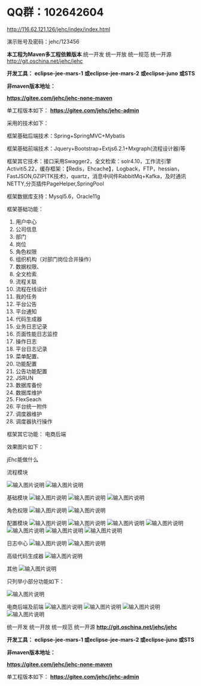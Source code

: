 #  **QQ群：102642604** 


http://116.62.121.126/jehc/index/index.html

演示账号及密码：jehc/123456


**本工程为Maven多工程依赖版本** 
统一开发 统一开放 统一规范 统一开源
http://git.oschina.net/jehc/jehc


 **开发工具：** 
 **eclipse-jee-mars-1** 
 **或eclipse-jee-mars-2** 
 **或eclipse-juno** 
 **或STS** 


 **非maven版本地址：** 

 **https://gitee.com/jehc/jehc-none-maven** 

单工程版本如下：
 **https://gitee.com/jehc/jehc-admin** 


采用的技术如下：

框架基础后端技术：Spring+SpringMVC+Mybatis

框架基础前端技术：Jquery+Bootstrap+Extjs6.2.1+Mxgraph(流程设计器)等

框架其它技术：接口采用Swagger2，全文检索：solr4.10，工作流引擎Activiti5.22，缓存框架：【Redis，Ehcache】，Logback，FTP，hessian，FastJSON,GZIP(TK技术)，quartz，消息中间件RabbitMq+Kafka，及时通讯NETTY,分页插件PageHelper,SpringPool

框架数据库支持：Mysql5.6，Oracle11g

框架基础功能：

1. 用户中心
2. 公司信息
3. 部门
4. 岗位
5. 角色权限
6. 组织机构（对部门岗位合并操作）
7. 数据权限、
8. 全文检索
9. 流程关联
10. 流程在线设计
11. 我的任务
12. 平台公告
13. 平台通知
14. 代码生成器
15. 业务日志记录
16. 页面性能日志监控
17. 操作日志
18. 平台日志记录
19. 菜单配置、
20. 功能配置
21. 公告功能配置
22. JSRUN
23. 数据库备份
24. 数据库维护
25. FlexSeach
26. 平台统一附件
27. 调度器维护
28. 调度器执行操作


框架其它功能：
    电商后端
    
效果图片如下：

jEhc能做什么

流程模块


![输入图片说明](https://gitee.com/uploads/images/2018/0527/220546_64e25763_1341290.png "在线设计.png")
![输入图片说明](https://gitee.com/uploads/images/2018/0527/220604_2e2c2613_1341290.png "流程中心.png")

基础模块
![输入图片说明](https://gitee.com/uploads/images/2018/0527/220626_ae2de91e_1341290.png "用户.png")
![输入图片说明](https://gitee.com/uploads/images/2018/0527/220646_2d7398ab_1341290.png "部门.png")
![输入图片说明](https://gitee.com/uploads/images/2018/0527/220658_7c242969_1341290.png "岗位.png")

角色权限
![输入图片说明](https://gitee.com/uploads/images/2018/0527/220717_e1c8ab62_1341290.png "角色分配菜单.png")
![输入图片说明](https://gitee.com/uploads/images/2018/0527/220748_6e624675_1341290.png "角色分配用户.png")


配置模块
![输入图片说明](https://gitee.com/uploads/images/2018/0527/220804_5b429b72_1341290.png "创建菜单.png")
![输入图片说明](https://gitee.com/uploads/images/2018/0527/220825_e683fb62_1341290.png "全文检索配置.png")
![输入图片说明](https://gitee.com/uploads/images/2018/0527/220837_cf79374e_1341290.png "常量配置.png")
![输入图片说明](https://gitee.com/uploads/images/2018/0527/220859_dbcc10b5_1341290.png "定时任务.png")
![![输入图片说明](https://gitee.com/uploads/images/2018/0527/220923_ea3283c4_1341290.png "行政区域.png")](https://gitee.com/uploads/images/2018/0527/220913_27f4f2ae_1341290.png "缓存中心.png")
![输入图片说明](https://gitee.com/uploads/images/2018/0527/220933_845c9c9d_1341290.png "功能配置.png")
![输入图片说明](https://gitee.com/uploads/images/2018/0527/220949_b5906e88_1341290.png "数据字典.png")


日志中心
![输入图片说明](https://gitee.com/uploads/images/2018/0527/221025_b981a6c5_1341290.png "异常日志.png")
![输入图片说明](https://gitee.com/uploads/images/2018/0527/221156_dc5e5c99_1341290.png "操作日志.png")


高级代码生成器
![输入图片说明](https://gitee.com/uploads/images/2018/0427/214631_0c8feecc_1341290.png "代码生成器.png")

其他
![输入图片说明](https://gitee.com/uploads/images/2018/0527/221101_2e1ea769_1341290.png "问题知识库.png")

只列举小部分功能如下：

![输入图片说明](https://gitee.com/uploads/images/2018/0410/210159_7c3098ea_1341290.png "各种功能.png")

电商后端及前端
![输入图片说明](https://gitee.com/uploads/images/2018/0427/231049_dbbea11d_1341290.png "商品中心.png")
![输入图片说明](https://gitee.com/uploads/images/2018/0427/231109_5f1a7937_1341290.png "商户管理.png")
![输入图片说明](https://gitee.com/uploads/images/2018/0427/231122_d825794f_1341290.png "购物车.png")
![输入图片说明](https://gitee.com/uploads/images/2018/0427/231132_e5e490e9_1341290.png "订单中心.png")


统一开发 统一开放 统一规范 统一开源
 **http://git.oschina.net/jehc/jehc** 


 **开发工具：** 
 **eclipse-jee-mars-1
或eclipse-jee-mars-2
或eclipse-juno
或STS** 

 **非maven版本地址：** 

 **https://gitee.com/jehc/jehc-none-maven** 

 
单工程版本如下：
 **https://gitee.com/jehc/jehc-admin** 